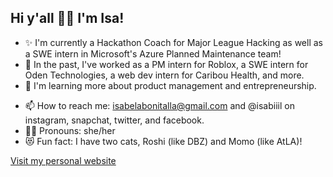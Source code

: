 ## Hi y'all 👋🏽 I'm Isa!

- ✨ I'm currently a Hackathon Coach for Major League Hacking as well as a SWE intern in Microsoft's Azure Planned Maintenance team!
- 📜 In the past, I've worked as a PM intern for Roblox, a SWE intern for Oden Technologies, a web dev intern for Caribou Health, and more.
- 🌱 I'm learning more about product management and entrepreneurship.
<!-- - 👯 I'm looking for collaborators for my mobile app, so if you know React Native, Firebase, etc please reach out! -->
- 📫 How to reach me: isabelabonitalla@gmail.com and @isabiiil on instagram, snapchat, twitter, and facebook.
- 🏳️‍🌈 Pronouns: she/her
- 😻 Fun fact: I have two cats, Roshi (like DBZ) and Momo (like AtLA)!

[Visit my personal website](http://isabiiil.tech/)

<!--
**isabiiil/isabiiil** is a ✨ _special_ ✨ repository because its `README.md` (this file) appears on your GitHub profile.

Here are some ideas to get you started:

- 🔭 I’m currently working on ...
- 🌱 I’m currently learning ...
- 👯 I’m looking to collaborate on ...
- 🤔 I’m looking for help with ...
- 💬 Ask me about ...
- 📫 How to reach me: ...
- 😄 Pronouns: ...
- ⚡ Fun fact: ...
-->
